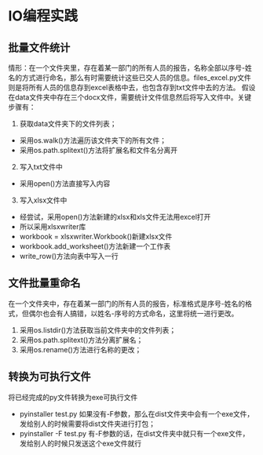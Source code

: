 # IO编程实践

## 批量文件统计

情形：在一个文件夹里，存在着某一部门的所有人员的报告，名称全部以序号-姓名的方式进行命名，那么有时需要统计这些已交人员的信息。files_excel.py文件则是将所有人员的信息存到excel表格中去，也包含存到txt文件中去的方法。
假设在data文件夹中存在三个docx文件，需要统计文件信息然后将写入文件中。关键步骤有：
1. 获取data文件夹下的文件列表；
* 采用os.walk()方法遍历该文件夹下的所有文件；
* 采用os.path.splitext()方法将扩展名和文件名分离开
2. 写入txt文件中
* 采用open()方法直接写入内容
3. 写入xlsx文件中
* 经尝试，采用open()方法新建的xlsx和xls文件无法用excel打开
* 所以采用xlsxwriter库
* workbook = xlsxwriter.Workbook()新建xlsx文件
* workbook.add_worksheet()方法新建一个工作表
* write_row()方法向表中写入一行


## 文件批量重命名

在一个文件夹中，存在着某一部门的所有人员的报告，标准格式是序号-姓名的格式，但偶尔也会有人搞错，以姓名-序号的方式命名，这里将统一进行更改。
1. 采用os.listdir()方法获取当前文件夹中的文件列表；
2. 采用os.path.splitext()方法分离扩展名；
3. 采用os.rename()方法进行名称的更改；

## 转换为可执行文件

将已经完成的py文件转换为exe可执行文件

* pyinstaller test.py 如果没有-F参数，那么在dist文件夹中会有一个exe文件，发给别人的时候需要将dist文件夹进行打包；
* pyinstaller -F test.py 有-F参数的话，在dist文件夹中就只有一个exe文件，发给别人的时候只发送这个exe文件就行
